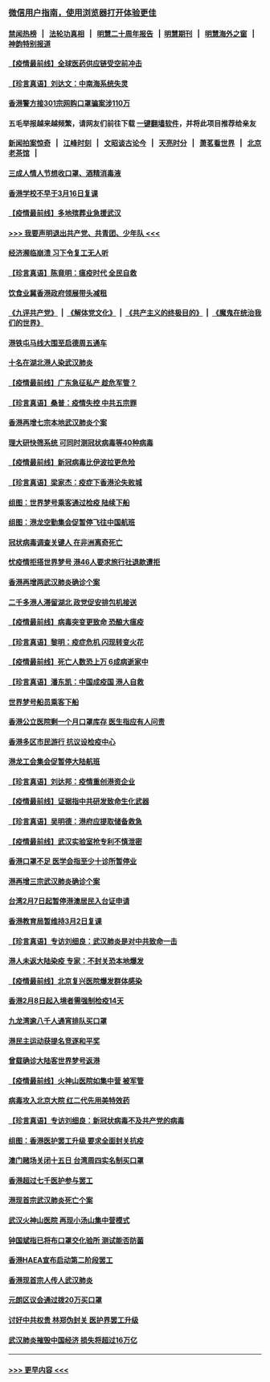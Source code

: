 ### [微信用户指南，使用浏览器打开体验更佳](https://github.com/gfw-breaker/banned-news1/blob/master/indexes/wechat-guide.md?t=0)
#### [禁闻热榜](热点新闻.md?t=0)  &nbsp;&nbsp;|&nbsp;&nbsp; [法轮功真相](https://github.com/gfw-breaker/truth/blob/master/README.md?t=0) &nbsp;&nbsp;|&nbsp;&nbsp; [明慧二十周年报告](https://github.com/gfw-breaker/mh-reports/blob/master/README.md?t=0) &nbsp;&nbsp;|&nbsp;&nbsp;[明慧期刊](https://github.com/gfw-breaker/mh-qikan) &nbsp;&nbsp;|&nbsp;&nbsp; [明慧海外之窗](https://github.com/gfw-breaker/mh-news/blob/master/README.md?t=0) &nbsp;&nbsp;|&nbsp;&nbsp; [神韵特别报道](https://github.com/gfw-breaker/mh-news/blob/master/shenyun.md?t=0)
#### [【疫情最前线】全球医药供应链受空前冲击](../pages/nsc415/n11869614.md?t=02162055) 
#### [【珍言真语】刘达文：中南海系统失灵](../pages/nsc415/n11869465.md?t=02162055) 
#### [香港警方接301宗网购口罩骗案涉110万](../pages/nsc415/n11867572.md?t=02162055) 
#### 五毛举报越来越频繁，请网友们前往下载 [一键翻墙软件](https://github.com/gfw-breaker/ssr-accounts)，并将此项目推荐给亲友
#### [新闻拍案惊奇](https://github.com/gfw-breaker/banned-news1/blob/master/pages/link4.md) &nbsp;&nbsp;|&nbsp;&nbsp; [江峰时刻](https://github.com/gfw-breaker/banned-news1/blob/master/pages/link4.md) &nbsp;&nbsp;|&nbsp;&nbsp; [文昭谈古论今](https://github.com/gfw-breaker/banned-news1/blob/master/pages/link4.md) &nbsp;&nbsp;|&nbsp;&nbsp; [天亮时分](https://github.com/gfw-breaker/banned-news1/blob/master/pages/link4.md) &nbsp;&nbsp;|&nbsp;&nbsp; [萧茗看世界](https://github.com/gfw-breaker/banned-news1/blob/master/pages/link4.md) &nbsp;&nbsp;|&nbsp;&nbsp; [北京老茶馆](https://github.com/gfw-breaker/banned-news1/blob/master/pages/link4.md) &nbsp;&nbsp;|&nbsp;&nbsp; 
#### [三成人情人节想收口罩、酒精消毒液](../pages/nsc415/n11867523.md?t=02162055) 
#### [香港学校不早于3月16日复课](../pages/nsc415/n11867498.md?t=02162055) 
#### [【疫情最前线】多地殡葬业急援武汉](../pages/nsc415/n11866914.md?t=02162055) 
#### [>>> 我要声明退出共产党、共青团、少年队 <<<](https://github.com/begood0513/goodnews/blob/master/quit/letter.md) 
#### [经济濒临崩溃 习下令复工无人听](../pages/nsc415/n11867269.md?t=02162055) 
#### [【珍言真语】陈竟明：瘟疫时代 全民自救](../pages/nsc415/n11866765.md?t=02162055) 
#### [饮食业冀香港政府领展带头减租](../pages/nsc415/n11864876.md?t=02162055) 
#### [《九评共产党》](https://github.com/begood0513/9ping.md/blob/master/README.md) &nbsp;|&nbsp; [《解体党文化》](../../../../jtdwh.md/blob/master/README.md)  &nbsp;|&nbsp; [《共产主义的终极目的》](../../../../gczydzjmd.md/blob/master/README.md) &nbsp;|&nbsp; [《魔鬼在统治我们的世界》](../../../../mgztzwmdsj.md/blob/master/README.md) 
#### [港铁屯马线大围至启德周五通车](../pages/nsc415/n11864842.md?t=02162055) 
#### [十名在湖北港人染武汉肺炎](../pages/nsc415/n11864807.md?t=02162055) 
#### [【疫情最前线】广东急征私产 趁危军管？](../pages/nsc415/n11864205.md?t=02162055) 
#### [【珍言真语】桑普：疫情失控 中共五宗罪](../pages/nsc415/n11864157.md?t=02162055) 
#### [香港再增七宗本地武汉肺炎个案](../pages/nsc415/n11862405.md?t=02162055) 
#### [理大研快筛系统 可同时测冠状病毒等40种病毒](../pages/nsc415/n11862376.md?t=02162055) 
#### [【疫情最前线】新冠病毒比伊波拉更危险](../pages/nsc415/n11862199.md?t=02162055) 
#### [【珍言真语】梁家杰：疫症下香港沦失败城](../pages/nsc415/n11861588.md?t=02162055) 
#### [组图：世界梦号乘客通过检疫 陆续下船](../pages/nsc415/n11858302.md?t=02162055) 
#### [组图：港龙空勤集会促暂停飞往中国航班](../pages/nsc415/n11858190.md?t=02162055) 
#### [冠状病毒调查关键人 在非洲离奇死亡](../pages/nsc415/n11859798.md?t=02162055) 
#### [忧疫情拒搭世界梦号 港46人要求旅行社退款遭拒](../pages/nsc415/n11859849.md?t=02162055) 
#### [香港再增两武汉肺炎确诊个案](../pages/nsc415/n11859833.md?t=02162055) 
#### [二千多港人滞留湖北 政党促安排包机接送](../pages/nsc415/n11859831.md?t=02162055) 
#### [【疫情最前线】病毒突变更致命 恐酿大瘟疫](../pages/nsc415/n11859604.md?t=02162055) 
#### [【珍言真语】黎明：疫症危机 闪现转变火花](../pages/nsc415/n11859199.md?t=02162055) 
#### [【疫情最前线】死亡人数恐上万 6成病逝家中](../pages/nsc415/n11856687.md?t=02162055) 
#### [【珍言真语】潘东凯：中国成疫国 港人自救](../pages/nsc415/n11856962.md?t=02162055) 
#### [世界梦号船员乘客下船](../pages/nsc415/n11856883.md?t=02162055) 
#### [香港公立医院剩一个月口罩库存 医生指应有人问责](../pages/nsc415/n11856875.md?t=02162055) 
#### [香港多区市民游行 抗议设检疫中心](../pages/nsc415/n11856866.md?t=02162055) 
#### [港龙工会集会促暂停大陆航班](../pages/nsc415/n11856840.md?t=02162055) 
#### [【珍言真语】刘达邦：疫情重创港资企业](../pages/nsc415/n11854274.md?t=02162055) 
#### [【疫情最前线】证据指中共研发致命生化武器](../pages/nsc415/n11853087.md?t=02162055) 
#### [【珍言真语】吴明德：港府应提取储备救急](../pages/nsc415/n11852734.md?t=02162055) 
#### [【疫情最前线】武汉实验室抢专利不慎泄密](../pages/nsc415/n11850310.md?t=02162055) 
#### [香港口罩不足 医学会指至少十诊所暂停业](../pages/nsc415/n11850301.md?t=02162055) 
#### [港再增三宗武汉肺炎确诊个案](../pages/nsc415/n11850328.md?t=02162055) 
#### [台湾2月7日起暂停港澳居民入台证申请](../pages/nsc415/n11850304.md?t=02162055) 
#### [香港教育局暂维持3月2日复课](../pages/nsc415/n11850260.md?t=02162055) 
#### [【珍言真语】专访刘细良：武汉肺炎是对中共致命一击](../pages/nsc415/n11849934.md?t=02162055) 
#### [港人未返大陆染疫 专家：不封关恐本地爆发](../pages/nsc415/n11848021.md?t=02162055) 
#### [【疫情最前线】北京复兴医院爆发群体感染](../pages/nsc415/n11847626.md?t=02162055) 
#### [香港2月8日起入境者需强制检疫14天](../pages/nsc415/n11847658.md?t=02162055) 
#### [九龙湾逾八千人通宵排队买口罩](../pages/nsc415/n11847647.md?t=02162055) 
#### [港民主运动获提名竞逐和平奖](../pages/nsc415/n11847633.md?t=02162055) 
#### [曾载确诊大陆客世界梦号返港](../pages/nsc415/n11847608.md?t=02162055) 
#### [【疫情最前线】火神山医院如集中营 被军管](../pages/nsc415/n11847524.md?t=02162055) 
#### [病毒攻入北京大院 红二代先用美特效药](../pages/nsc415/n11847427.md?t=02162055) 
#### [【珍言真语】专访刘细良：新冠状病毒不及共产党的病毒](../pages/nsc415/n11847164.md?t=02162055) 
#### [组图：香港医护罢工升级 要求全面封关抗疫](../pages/nsc415/n11844107.md?t=02162055) 
#### [澳门赌场关闭十五日 台湾周四实名制买口罩](../pages/nsc415/n11845083.md?t=02162055) 
#### [香港超过七千医护参与罢工](../pages/nsc415/n11845051.md?t=02162055) 
#### [港现首宗武汉肺炎死亡个案](../pages/nsc415/n11844998.md?t=02162055) 
#### [武汉火神山医院 再现小汤山集中营模式](../pages/nsc415/n11844763.md?t=02162055) 
#### [钟国斌指已将布口罩交化验所 测试能否防菌](../pages/nsc415/n11842783.md?t=02162055) 
#### [香港HAEA宣布启动第二阶段罢工](../pages/nsc415/n11842723.md?t=02162055) 
#### [香港现首宗人传人武汉肺炎](../pages/nsc415/n11842766.md?t=02162055) 
#### [元朗区议会通过拨20万买口罩](../pages/nsc415/n11842754.md?t=02162055) 
#### [讨好中共权贵 林郑伪封关 医护界罢工升级](../pages/nsc415/n11842359.md?t=02162055) 
#### [武汉肺炎摧毁中国经济 损失将超过16万亿](../pages/nsc415/n11839723.md?t=02162055) 

----
#### [ >>> 更早内容 <<< ](../indexes/nsc415-earlier.md)

